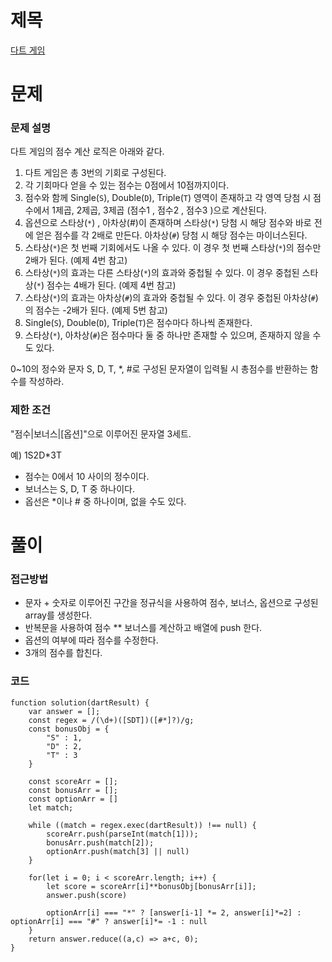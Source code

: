 # 제목

[다트 게임](https://school.programmers.co.kr/learn/courses/30/lessons/17682)

# 문제

### 문제 설명

다트 게임의 점수 계산 로직은 아래와 같다.

1. 다트 게임은 총 3번의 기회로 구성된다.
2. 각 기회마다 얻을 수 있는 점수는 0점에서 10점까지이다.
3. 점수와 함께 Single(`S`), Double(`D`), Triple(`T`) 영역이 존재하고 각 영역 당첨 시 점수에서 1제곱, 2제곱, 3제곱 (점수1 , 점수2 , 점수3 )으로 계산된다.
4. 옵션으로 스타상(`*`) , 아차상(#)이 존재하며 스타상(`*`) 당첨 시 해당 점수와 바로 전에 얻은 점수를 각 2배로 만든다. 아차상(`#`) 당첨 시 해당 점수는 마이너스된다.
5. 스타상(`*`)은 첫 번째 기회에서도 나올 수 있다. 이 경우 첫 번째 스타상(`*`)의 점수만 2배가 된다. (예제 4번 참고)
6. 스타상(`*`)의 효과는 다른 스타상(`*`)의 효과와 중첩될 수 있다. 이 경우 중첩된 스타상(`*`) 점수는 4배가 된다. (예제 4번 참고)
7. 스타상(`*`)의 효과는 아차상(`#`)의 효과와 중첩될 수 있다. 이 경우 중첩된 아차상(`#`)의 점수는 -2배가 된다. (예제 5번 참고)
8. Single(`S`), Double(`D`), Triple(`T`)은 점수마다 하나씩 존재한다.
9. 스타상(`*`), 아차상(`#`)은 점수마다 둘 중 하나만 존재할 수 있으며, 존재하지 않을 수도 있다.

0~10의 정수와 문자 S, D, T, \*, #로 구성된 문자열이 입력될 시 총점수를 반환하는 함수를 작성하라.

### 제한 조건

"점수|보너스|[옵션]"으로 이루어진 문자열 3세트.

예) 1S2D\*3T

- 점수는 0에서 10 사이의 정수이다.
- 보너스는 S, D, T 중 하나이다.
- 옵선은 \*이나 # 중 하나이며, 없을 수도 있다.

# 풀이

### 접근방법

- 문자 + 숫자로 이루어진 구간을 정규식을 사용하여 점수, 보너스, 옵션으로 구성된 array를 생성한다.
- 반복문을 사용하여 점수 \*\* 보너스를 계산하고 배열에 push 한다.
- 옵션의 여부에 따라 점수를 수정한다.
- 3개의 점수를 합친다.

### 코드

```
function solution(dartResult) {
    var answer = [];
    const regex = /(\d+)([SDT])([#*]?)/g;
    const bonusObj = {
        "S" : 1,
        "D" : 2,
        "T" : 3
    }

    const scoreArr = [];
    const bonusArr = [];
    const optionArr = []
    let match;

    while ((match = regex.exec(dartResult)) !== null) {
        scoreArr.push(parseInt(match[1]));
        bonusArr.push(match[2]);
        optionArr.push(match[3] || null)
    }

    for(let i = 0; i < scoreArr.length; i++) {
        let score = scoreArr[i]**bonusObj[bonusArr[i]];
        answer.push(score)

        optionArr[i] === "*" ? [answer[i-1] *= 2, answer[i]*=2] : optionArr[i] === "#" ? answer[i]*= -1 : null
    }
    return answer.reduce((a,c) => a+c, 0);
}
```
